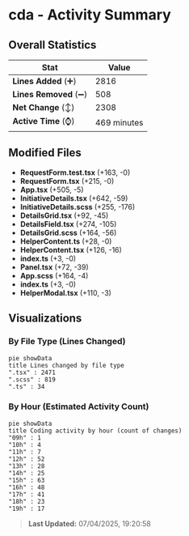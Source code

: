 # cda - Activity Summary 

## Overall Statistics

| Stat                   | Value                                                             |
| ---------------------- | ----------------------------------------------------------------- |
| **Lines Added** (➕)   | 2816                                          |
| **Lines Removed** (➖) | 508                                        |
| **Net Change** (↕)    | 2308                |
| **Active Time** (⌚)   | 469 minutes |


## Modified Files
- **RequestForm.test.tsx** (+163, -0)
- **RequestForm.tsx** (+215, -0)
- **App.tsx** (+505, -5)
- **InitiativeDetails.tsx** (+642, -59)
- **InitiativeDetails.scss** (+255, -176)
- **DetailsGrid.tsx** (+92, -45)
- **DetailsField.tsx** (+274, -105)
- **DetailsGrid.scss** (+164, -56)
- **HelperContent.ts** (+28, -0)
- **HelperContent.tsx** (+126, -16)
- **index.ts** (+3, -0)
- **Panel.tsx** (+72, -39)
- **App.scss** (+164, -4)
- **index.ts** (+3, -0)
- **HelperModal.tsx** (+110, -3)

## Visualizations

### By File Type (Lines Changed)

```mermaid
pie showData
title Lines changed by file type
".tsx" : 2471
".scss" : 819
".ts" : 34
```

### By Hour (Estimated Activity Count)

```mermaid
pie showData
title Coding activity by hour (count of changes)
"09h" : 1
"10h" : 4
"11h" : 7
"12h" : 52
"13h" : 28
"14h" : 25
"15h" : 63
"16h" : 48
"17h" : 41
"18h" : 23
"19h" : 17
```


> **Last Updated:** 07/04/2025, 19:20:58